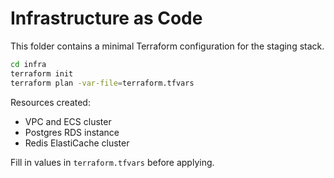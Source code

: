 # Infrastructure as Code


This folder contains a minimal Terraform configuration for the staging stack.

```bash
cd infra
terraform init
terraform plan -var-file=terraform.tfvars
```

Resources created:
- VPC and ECS cluster
- Postgres RDS instance
- Redis ElastiCache cluster

Fill in values in `terraform.tfvars` before applying.

